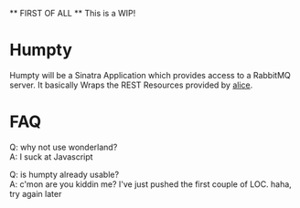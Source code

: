 ** FIRST OF ALL **
This is a WIP!

Humpty
======

Humpty will be a Sinatra Application which provides access to a RabbitMQ server. It basically Wraps the REST Resources provided by [alice](http://github.com/auser/alice). 

FAQ
===
Q: why not use wonderland?<br/>
A: I suck at Javascript 

Q: is humpty already usable?<br/>
A: c'mon are you kiddin me? I've just pushed the first couple of LOC. haha, try again later

